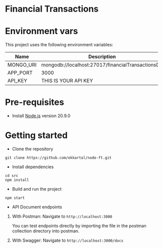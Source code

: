 # Financial Transactions

# Environment vars
This project uses the following environment variables:

| Name                          | Description                                       |   
| ----------------------------- | --------------------------------------------------| 
|MONGO_URI                      | mongodb://localhost:27017/financialTransactionsDB
|APP_PORT                       | 3000
|API_KEY                        | THIS IS YOUR API KEY


# Pre-requisites
- Install [Node.js](https://nodejs.org/en/) version 20.9.0


# Getting started
- Clone the repository
```
git clone https://github.com/okkartal/node-ft.git
```
- Install dependencies
```
cd src
npm install
```
- Build and run the project
```
npm start
```
  


- API Document endpoints
1. With Postman: Navigate to `http://localhost:3000`
  
   You can test endpoints directly by importing the file in the postman collection 
   directory into postman.

2. With Swagger: Navigate to `http://localhost:3000/docs`
   